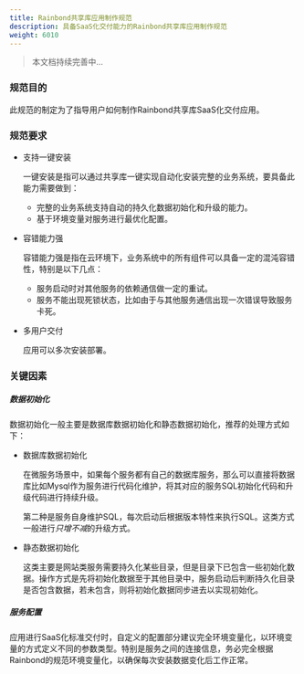 ```yaml
---
title: Rainbond共享库应用制作规范
description: 具备SaaS化交付能力的Rainbond共享库应用制作规范
weight: 6010
---
```


> 本文档持续完善中...

### 规范目的

此规范的制定为了指导用户如何制作Rainbond共享库SaaS化交付应用。

### 规范要求

* 支持一键安装

  一键安装是指可以通过共享库一键实现自动化安装完整的业务系统，要具备此能力需要做到：

  * 完整的业务系统支持自动的持久化数据初始化和升级的能力。
  * 基于环境变量对服务进行最优化配置。

* 容错能力强

  容错能力强是指在云环境下，业务系统中的所有组件可以具备一定的混沌容错性，特别是以下几点：

  * 服务启动时对其他服务的依赖通信做一定的重试。
  * 服务不能出现死锁状态，比如由于与其他服务通信出现一次错误导致服务卡死。

* 多用户交付

  应用可以多次安装部署。

### 关键因素

##### 数据初始化

数据初始化一般主要是数据库数据初始化和静态数据初始化，推荐的处理方式如下：

* 数据库数据初始化

  在微服务场景中，如果每个服务都有自己的数据库服务，那么可以直接将数据库比如Mysql作为服务进行代码化维护，将其对应的服务SQL初始化代码和升级代码进行持续升级。

  第二种是服务自身维护SQL，每次启动后根据版本特性来执行SQL。这类方式一般进行*只增不减*的升级方式。

* 静态数据初始化

  这类主要是网站类服务需要持久化某些目录，但是目录下已包含一些初始化数据。操作方式是先将初始化数据至于其他目录中，服务启动后判断持久化目录是否包含数据，若未包含，则将初始化数据同步进去以实现初始化。

##### 服务配置

应用进行SaaS化标准交付时，自定义的配置部分建议完全环境变量化，以环境变量的方式定义不同的参数类型。特别是服务之间的连接信息，务必完全根据Rainbond的规范环境变量化，以确保每次安装数据变化后工作正常。




